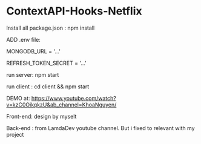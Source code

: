 # ContextAPI-Hooks-Netflix


Install all package.json : npm install


ADD .env file:


MONGODB_URL = '...' 


REFRESH_TOKEN_SECRET = '...' 
 
 
run server: npm start 
 
 
run client : cd client && npm start


DEMO at: <https://www.youtube.com/watch?v=kzC0OikqkzU&ab_channel=KhoaNguyen/>

Front-end: design by myselt


Back-end : from LamdaDev youtube channel. But i fixed to relevant with my project
